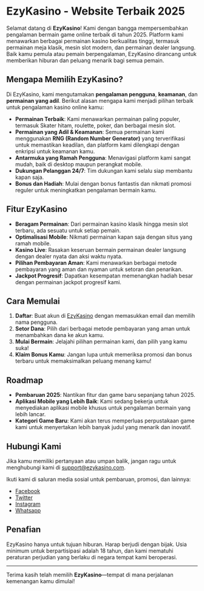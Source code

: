 # EzyKasino - Website Terbaik 2025

Selamat datang di **EzyKasino**! Kami dengan bangga mempersembahkan pengalaman bermain game online terbaik di tahun 2025. Platform kami menawarkan berbagai permainan kasino berkualitas tinggi, termasuk permainan meja klasik, mesin slot modern, dan permainan dealer langsung. Baik kamu pemula atau pemain berpengalaman, EzyKasino dirancang untuk memberikan hiburan dan peluang menarik bagi semua pemain.

## Mengapa Memilih EzyKasino?

Di EzyKasino, kami mengutamakan **pengalaman pengguna**, **keamanan**, dan **permainan yang adil**. Berikut alasan mengapa kami menjadi pilihan terbaik untuk pengalaman kasino online kamu:

- **Permainan Terbaik**: Kami menawarkan permainan paling populer, termasuk Skater hitam, roulette, poker, dan berbagai mesin slot.
- **Permainan yang Adil & Keamanan**: Semua permainan kami menggunakan **RNG (Random Number Generator)** yang terverifikasi untuk memastikan keadilan, dan platform kami dilengkapi dengan enkripsi untuk keamanan kamu.
- **Antarmuka yang Ramah Pengguna**: Menavigasi platform kami sangat mudah, baik di desktop maupun perangkat mobile.
- **Dukungan Pelanggan 24/7**: Tim dukungan kami selalu siap membantu kapan saja.
- **Bonus dan Hadiah**: Mulai dengan bonus fantastis dan nikmati promosi reguler untuk meningkatkan pengalaman bermain kamu.

## Fitur EzyKasino

- **Beragam Permainan**: Dari permainan kasino klasik hingga mesin slot terbaru, ada sesuatu untuk setiap pemain.
- **Optimalisasi Mobile**: Nikmati permainan kapan saja dengan situs yang ramah mobile.
- **Kasino Live**: Rasakan keseruan bermain permainan dealer langsung dengan dealer nyata dan aksi waktu nyata.
- **Pilihan Pembayaran Aman**: Kami menawarkan berbagai metode pembayaran yang aman dan nyaman untuk setoran dan penarikan.
- **Jackpot Progresif**: Dapatkan kesempatan memenangkan hadiah besar dengan permainan jackpot progresif kami.

## Cara Memulai

1. **Daftar**: Buat akun di [EzyKasino](https://bit.ly/infopalingakurat) dengan memasukkan email dan memilih nama pengguna.
2. **Setor Dana**: Pilih dari berbagai metode pembayaran yang aman untuk menambahkan dana ke akun kamu.
3. **Mulai Bermain**: Jelajahi pilihan permainan kami, dan pilih yang kamu suka!
4. **Klaim Bonus Kamu**: Jangan lupa untuk memeriksa promosi dan bonus terbaru untuk memaksimalkan peluang menang kamu!

## Roadmap

- **Pembaruan 2025**: Nantikan fitur dan game baru sepanjang tahun 2025.
- **Aplikasi Mobile yang Lebih Baik**: Kami sedang bekerja untuk menyediakan aplikasi mobile khusus untuk pengalaman bermain yang lebih lancar.
- **Kategori Game Baru**: Kami akan terus memperluas perpustakaan game kami untuk menyertakan lebih banyak judul yang menarik dan inovatif.

## Hubungi Kami

Jika kamu memiliki pertanyaan atau umpan balik, jangan ragu untuk menghubungi kami di [support@ezykasino.com](https://t.me/komunitasslotezykasino).

Ikuti kami di saluran media sosial untuk pembaruan, promosi, dan lainnya:
- [Facebook](https://www.facebook.com/profile.php?id=61567630206383)
- [Twitter](https://x.com/BakarBabi58529)
- [Instagram](https://www.instagram.com/adeliaputri6329/)
- [Whatsapp](https://wa.me/+6281218357690)


## Penafian

EzyKasino hanya untuk tujuan hiburan. Harap berjudi dengan bijak. Usia minimum untuk berpartisipasi adalah 18 tahun, dan kami mematuhi peraturan perjudian yang berlaku di negara tempat kami beroperasi.

---

Terima kasih telah memilih **EzyKasino**—tempat di mana perjalanan kemenangan kamu dimulai!
